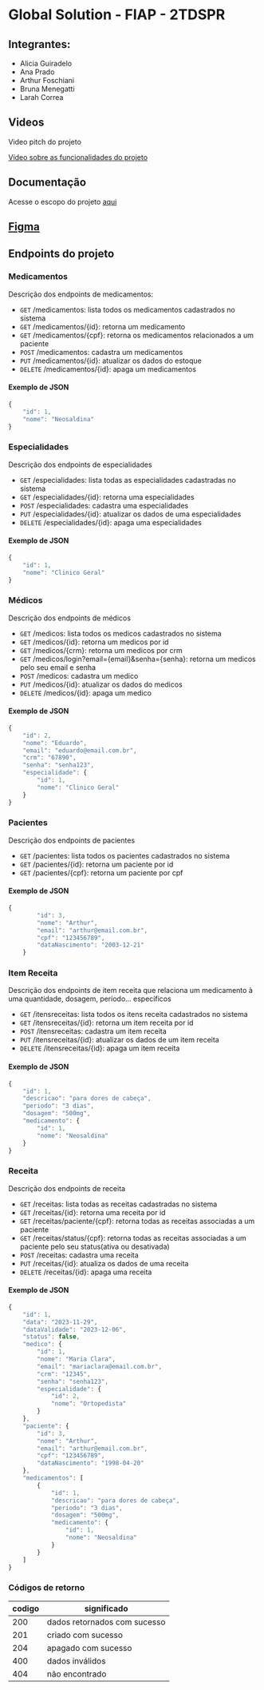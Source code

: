 # Global Solution - FIAP - 2TDSPR

## Integrantes:
* Alicia Guiradelo
* Ana Prado
* Arthur Foschiani
* Bruna Menegatti
* Larah Correa

## Videos
Video pitch do projeto


[Vídeo sobre as funcionalidades do projeto](https://www.youtube.com/watch?v=LS9QPh3lNYs)

## Documentação
Acesse o escopo do projeto [aqui](https://github.com/anadantasp/globalsolution/tree/main/documentacao/escopo%20do%20produto)

## [Figma](https://www.figma.com/file/m5PeO0oFa0dUapGQAac471/GS---HealthSync?type=design&node-id=0-1&mode=design)


## Endpoints do projeto
### Medicamentos

Descrição dos endpoints de medicamentos:

- `GET` /medicamentos: lista todos os medicamentos cadastrados no sistema
- `GET` /medicamentos/{id}: retorna um medicamento
- `GET` /medicamentos/{cpf}: retorna os medicamentos relacionados a um paciente
- `POST` /medicamentos: cadastra um medicamentos
- `PUT` /medicamentos/{id}: atualizar os dados do estoque 
- `DELETE` /medicamentos/{id}: apaga um medicamentos

#### Exemplo de JSON
```js
{
    "id": 1,
    "nome": "Neosaldina"
}
```

### Especialidades

Descrição dos endpoints de especialidades

- `GET` /especialidades: lista todas as especialidades cadastradas no sistema
- `GET` /especialidades/{id}: retorna uma especialidades
- `POST` /especialidades: cadastra uma especialidades
- `PUT` /especialidades/{id}: atualizar os dados de uma especialidades 
- `DELETE` /especialidades/{id}: apaga uma especialidades

#### Exemplo de JSON
```js
{
    "id": 1,
    "nome": "Clinico Geral"
}
```

### Médicos

Descrição dos endpoints de médicos

- `GET` /medicos: lista todos os medicos cadastrados no sistema
- `GET` /medicos/{id}: retorna um medicos por id
- `GET` /medicos/{crm}: retorna um medicos por crm
- `GET` /medicos/login?email={email}&senha={senha}: retorna um medicos pelo seu email e senha
- `POST` /medicos: cadastra um medico
- `PUT` /medicos/{id}: atualizar os dados do medicos 
- `DELETE` /medicos/{id}: apaga um medico

#### Exemplo de JSON
```js
{
	"id": 2,
	"nome": "Eduardo",
	"email": "eduardo@email.com.br",
	"crm": "67890",
	"senha": "senha123",
	"especialidade": {
		"id": 1,
		"nome": "Clinico Geral"
	}
}
```

### Pacientes

Descrição dos endpoints de pacientes

- `GET` /pacientes: lista todos os pacientes cadastrados no sistema
- `GET` /pacientes/{id}: retorna um paciente por id
- `GET` /pacientes/{cpf}: retorna um paciente por cpf

#### Exemplo de JSON
```js
{
        "id": 3,
        "nome": "Arthur",
        "email": "arthur@email.com.br",
        "cpf": "123456789",
        "dataNascimento": "2003-12-21"
    }
```

### Item Receita

Descrição dos endpoints de item receita que relaciona um medicamento à uma quantidade, dosagem, período... específicos

- `GET` /itensreceitas: lista todos os itens receita cadastrados no sistema
- `GET` /itensreceitas/{id}: retorna um item receita por id
- `POST` /itensreceitas: cadastra um item receita
- `PUT` /itensreceitas/{id}: atualizar os dados de um item receita
- `DELETE` /itensreceitas/{id}: apaga um item receita

#### Exemplo de JSON
```js
{
    "id": 1,
    "descricao": "para dores de cabeça",
    "periodo": "3 dias",
    "dosagem": "500mg",
    "medicamento": {
        "id": 1,
        "nome": "Neosaldina"
    }
}
```

### Receita

Descrição dos endpoints de receita

- `GET` /receitas: lista todas as receitas cadastradas no sistema
- `GET` /receitas/{id}: retorna uma receita por id
- `GET` /receitas/paciente/{cpf}: retorna todas as receitas associadas a um paciente
- `GET` /receitas/status/{cpf}: retorna todas as receitas associadas a um paciente pelo seu status(ativa ou desativada)
- `POST` /receitas: cadastra uma receita
- `PUT` /receitas/{id}: atualiza os dados de uma receita
- `DELETE` /receitas/{id}: apaga uma receita

#### Exemplo de JSON
```js
{
    "id": 1,
    "data": "2023-11-29",
    "dataValidade": "2023-12-06",
    "status": false,
    "medico": {
        "id": 1,
        "nome": "Maria Clara",
        "email": "mariaclara@email.com.br",
        "crm": "12345",
        "senha": "senha123",
        "especialidade": {
            "id": 2,
            "nome": "Ortopedista"
        }
    },
    "paciente": {
        "id": 3,
        "nome": "Arthur",
        "email": "arthur@email.com.br",
        "cpf": "123456789",
        "dataNascimento": "1998-04-20"
    },
    "medicamentos": [
        {
            "id": 1,
            "descricao": "para dores de cabeça",
            "periodo": "3 dias",
            "dosagem": "500mg",
            "medicamento": {
                "id": 1,
                "nome": "Neosaldina"
            }
        }
    ]
}
```

### Códigos de retorno
|codigo| significado
|-|-
|200 | dados retornados com sucesso
|201 | criado com sucesso
|204 | apagado com sucesso
|400 | dados inválidos | violação de integridade com o banco
|404 | não encontrado






